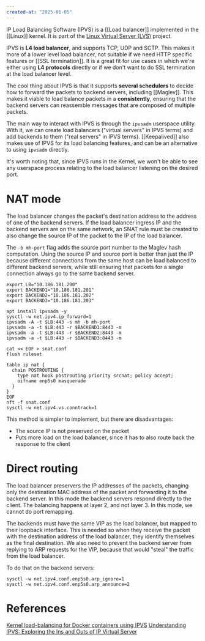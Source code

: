 ```yaml
---
created-at: "2025-01-05"
---
```


IP Load Balancing Software (IPVS) is a [[Load balancer]] implemented in the [[Linux]] kernel. It is part of the [Linux Virtual Server (LVS)](https://en.wikipedia.org/wiki/Linux_Virtual_Server) project.

IPVS is **L4 load balancer**, and supports TCP, UDP and SCTP. This makes it more of a lower level load balancer, not suitable if we need HTTP specific features or [[SSL termination]]. It is a great fit for use cases in which we're either using **L4 protocols** directly or if we don't want to do SSL termination at the load balancer level.

The cool thing about IPVS is that it supports **several schedulers** to decide how to forward the packets to backend servers, including [[Maglev]]. This makes it viable to load balance packets in a **consistently**, ensuring that the backend servers can reassemble messages that are composed of multiple packets.

The main way to interact with IPVS is through the `ipvsadm` userspace utility. With it, we can create load balancers ("virtual servers" in IPVS terms) and add backends to them ("real servers" in IPVS terms). [[Keepalived]] also makes use of IPVS for its load balancing features, and can be an alternative to using `ipvsadm` directly.

It's worth noting that, since IPVS runs in the Kernel, we won't be able to see any userspace process relating to the load balancer listening on the desired port.

# NAT mode

The load balancer changes the packet's destination address to the address of one of the backend servers. If the load balancer ingress IP and the backend servers are on the same network, an SNAT rule must be created to also change the source IP of the packet to the IP of the load balancer.

The `-b mh-port` flag adds the source port number to the Maglev hash computation. Using the source IP and source port is better than just the IP because different connections from the same host can be load balanced to different backend servers, while still ensuring that packets for a single connection always go to the same backend server.

```shell
export LB="10.186.181.200"
export BACKEND1="10.186.181.201"
export BACKEND2="10.186.181.202"
export BACKEND3="10.186.181.203"

apt install ipvsadm -y
sysctl -w net.ipv4.ip_forward=1
ipvsadm -A -t $LB:443 -s mh -b mh-port
ipvsadm -a -t $LB:443 -r $BACKEND1:8443 -m
ipvsadm -a -t $LB:443 -r $BACKEND2:8443 -m
ipvsadm -a -t $LB:443 -r $BACKEND3:8443 -m

cat << EOF > snat.conf
flush ruleset

table ip nat {
  chain POSTROUTING {
    type nat hook postrouting priority srcnat; policy accept;
    oifname enp5s0 masquerade
  }
}
EOF
nft -f snat.conf
sysctl -w net.ipv4.vs.conntrack=1
```

This method is simpler to implement, but there are disadvantages:

- The source IP is not preserved on the packet
- Puts more load on the load balancer, since it has to also route back the response to the client

# Direct routing

The load balancer preservers the IP addresses of the packets, changing only the destination MAC address of the packet and forwarding it to the backend server. In this mode the backend servers respond directly to the client. The balancing happens at layer 2, and not layer 3. In this mode, we cannot do port remapping.

The backends must have the same VIP as the load balancer, but mapped to their loopback interface. This is needed so when they receive the packet with the destination address of the load balancer, they identify themselves as the final destination. We also need to prevent the backend server from replying to ARP requests for the VIP, because that would "steal" the traffic from the load balancer.

To do that on the backend servers:

```shell
sysctl -w net.ipv4.conf.enp5s0.arp_ignore=1
sysctl -w net.ipv4.conf.enp5s0.arp_announce=2
```

# References

[Kernel load-balancing for Docker containers using IPVS](https://www.youtube.com/watch?v=oFsJVV1btDU)
[Understanding IPVS: Exploring the Ins and Outs of IP Virtual Server](https://www.youtube.com/watch?v=DzCBp2CXsYQ)
